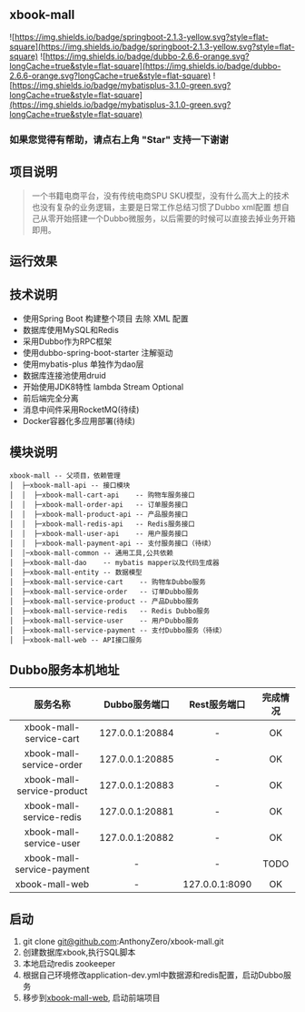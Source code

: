 ## xbook-mall
![https://img.shields.io/badge/springboot-2.1.3-yellow.svg?style=flat-square](https://img.shields.io/badge/springboot-2.1.3-yellow.svg?style=flat-square)
![https://img.shields.io/badge/dubbo-2.6.6-orange.svg?longCache=true&style=flat-square](https://img.shields.io/badge/dubbo-2.6.6-orange.svg?longCache=true&style=flat-square)
![https://img.shields.io/badge/mybatisplus-3.1.0-green.svg?longCache=true&style=flat-square](https://img.shields.io/badge/mybatisplus-3.1.0-green.svg?longCache=true&style=flat-square)

### 如果您觉得有帮助，请点右上角 "Star" 支持一下谢谢

## 项目说明
> 一个书籍电商平台，没有传统电商SPU SKU模型，没有什么高大上的技术也没有复杂的业务逻辑，主要是日常工作总结习惯了Dubbo xml配置 想自己从零开始搭建一个Dubbo微服务，以后需要的时候可以直接去掉业务开箱即用。

## 运行效果

## 技术说明
* 使用Spring Boot 构建整个项目 去除 XML 配置
* 数据库使用MySQL和Redis
* 采用Dubbo作为RPC框架
* 使用dubbo-spring-boot-starter 注解驱动
* 使用mybatis-plus 单独作为dao层
* 数据库连接池使用druid
* 开始使用JDK8特性 lambda Stream Optional
* 前后端完全分离
* 消息中间件采用RocketMQ(待续)
* Docker容器化多应用部署(待续)

## 模块说明

```
xbook-mall -- 父项目，依赖管理
│  ├─xbook-mall-api -- 接口模块
│  │  ├─xbook-mall-cart-api    -- 购物车服务接口
│  │  ├─xbook-mall-order-api   -- 订单服务接口  
│  │  ├─xbook-mall-product-api -- 产品服务接口
│  │  ├─xbook-mall-redis-api   -- Redis服务接口
│  │  ├─xbook-mall-user-api    -- 用户服务接口
│  │  ├─xbook-mall-payment-api -- 支付服务接口（待续）
│  │─xbook-mall-common -- 通用工具,公共依赖
│  ├─xbook-mall-dao    -- mybatis mapper以及代码生成器 
│  ├─xbook-mall-entity -- 数据模型
│  ├─xbook-mall-service-cart    -- 购物车Dubbo服务
│  ├─xbook-mall-service-order   -- 订单Dubbo服务
│  ├─xbook-mall-service-product -- 产品Dubbo服务
│  ├─xbook-mall-service-redis   -- Redis Dubbo服务
│  ├─xbook-mall-service-user    -- 用户Dubbo服务
│  ├─xbook-mall-service-payment -- 支付Dubbo服务（待续）
│  ├─xbook-mall-web -- API接口服务
```

## Dubbo服务本机地址

| 服务名称|Dubbo服务端口  |Rest服务端口| 完成情况|
|:---------------:|:---------------:|:---------------:|:---------------:|
| xbook-mall-service-cart      | 127.0.0.1:20884     |-             |OK |
| xbook-mall-service-order     | 127.0.0.1:20885     |-             |OK |
| xbook-mall-service-product   | 127.0.0.1:20883     |-             |OK |
| xbook-mall-service-redis     | 127.0.0.1:20881    |-              |OK |
| xbook-mall-service-user      | 127.0.0.1:20882    |-              |OK |
| xbook-mall-service-payment   | -                  |-              |TODO|
| xbook-mall-web               | -                  |127.0.0.1:8090 |OK |

## 启动
1. git clone git@github.com:AnthonyZero/xbook-mall.git
2. 创建数据库xbook,执行SQL脚本
3. 本地启动redis zookeeper
4. 根据自己环境修改application-dev.yml中数据源和redis配置，启动Dubbo服务
5. 移步到[xbook-mall-web](https://github.com/AnthonyZero/xbook-mall-web), 启动前端项目
